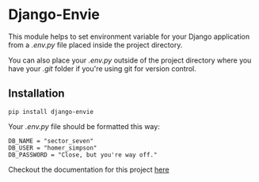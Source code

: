 Django-Envie
============

This module helps to set environment variable for your Django application from a _.env.py_ file placed inside the project directory.

You can also place your _.env.py_ outside of the project directory where you have your _.git_ folder if you're using git for version control.


Installation
------------
```
pip install django-envie
```


Your _.env.py_ file should be formatted this way:
```
DB_NAME = "sector_seven"
DB_USER = "homer_simpson"
DB_PASSWORD = "Close, but you're way off."
```

Checkout the documentation for this project [here](http//:django-envie.readthedocs.org "Read the documentation")

